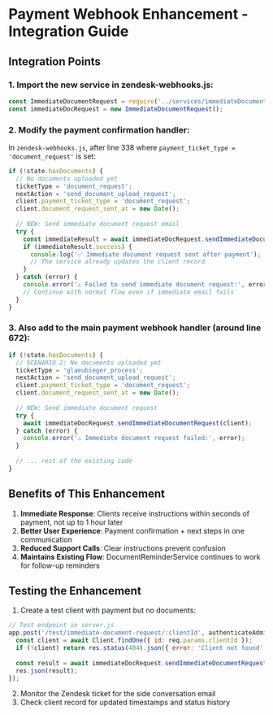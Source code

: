 # Payment Webhook Enhancement - Integration Guide

## Integration Points

### 1. Import the new service in zendesk-webhooks.js:
```javascript
const ImmediateDocumentRequest = require('../services/immediateDocumentRequest');
const immediateDocRequest = new ImmediateDocumentRequest();
```

### 2. Modify the payment confirmation handler:

In `zendesk-webhooks.js`, after line 338 where `payment_ticket_type = 'document_request'` is set:

```javascript
if (!state.hasDocuments) {
  // No documents uploaded yet
  ticketType = 'document_request';
  nextAction = 'send_document_upload_request';
  client.payment_ticket_type = 'document_request';
  client.document_request_sent_at = new Date();
  
  // NEW: Send immediate document request email
  try {
    const immediateResult = await immediateDocRequest.sendImmediateDocumentRequest(client);
    if (immediateResult.success) {
      console.log('✅ Immediate document request sent after payment');
      // The service already updates the client record
    }
  } catch (error) {
    console.error('⚠️ Failed to send immediate document request:', error);
    // Continue with normal flow even if immediate email fails
  }
}
```

### 3. Also add to the main payment webhook handler (around line 672):

```javascript
if (!state.hasDocuments) {
  // SCENARIO 2: No documents uploaded yet
  ticketType = 'glaeubieger_process';
  nextAction = 'send_document_upload_request';
  client.payment_ticket_type = 'document_request';
  client.document_request_sent_at = new Date();
  
  // NEW: Send immediate document request
  try {
    await immediateDocRequest.sendImmediateDocumentRequest(client);
  } catch (error) {
    console.error('⚠️ Immediate document request failed:', error);
  }
  
  // ... rest of the existing code
}
```

## Benefits of This Enhancement

1. **Immediate Response**: Clients receive instructions within seconds of payment, not up to 1 hour later
2. **Better User Experience**: Payment confirmation + next steps in one communication
3. **Reduced Support Calls**: Clear instructions prevent confusion
4. **Maintains Existing Flow**: DocumentReminderService continues to work for follow-up reminders

## Testing the Enhancement

1. Create a test client with payment but no documents:
```javascript
// Test endpoint in server.js
app.post('/test/immediate-document-request/:clientId', authenticateAdmin, async (req, res) => {
  const client = await Client.findOne({ id: req.params.clientId });
  if (!client) return res.status(404).json({ error: 'Client not found' });
  
  const result = await immediateDocRequest.sendImmediateDocumentRequest(client);
  res.json(result);
});
```

2. Monitor the Zendesk ticket for the side conversation email
3. Check client record for updated timestamps and status history